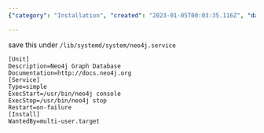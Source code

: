 ```yaml
---
{"category": "Installation", "created": "2023-01-05T00:03:35.116Z", "date": "2023-01-05 00:03:35", "description": "This instruction offers a configuration file to simplify the installation and management of Neo4j, a graph database, as a systemd service on Linux-based systems.", "modified": "2023-01-05T00:04:29.373Z", "tags": ["Neo4j", "graph database", "systemd service", "Linux", "installation guide", "configuration file", "tutorial"], "title": "Install Neo4J As Systemd Service"}

---
```


save this under `/lib/systemd/system/neo4j.service`

```config
[Unit]
Description=Neo4j Graph Database
Documentation=http://docs.neo4j.org
[Service]
Type=simple
ExecStart=/usr/bin/neo4j console
ExecStop=/usr/bin/neo4j stop
Restart=on-failure
[Install]
WantedBy=multi-user.target

```
